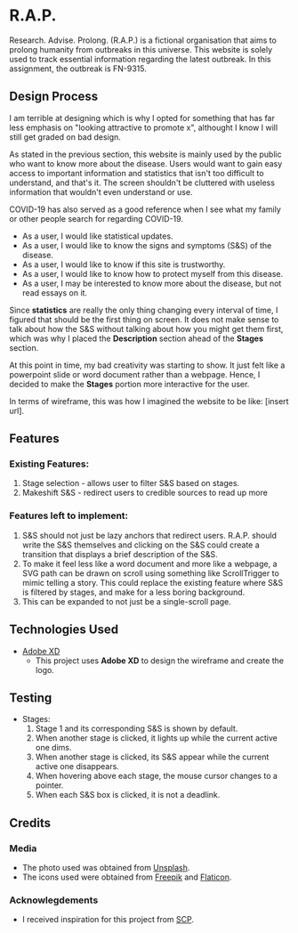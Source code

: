 # R.A.P.

 Research. Advise. Prolong. (R.A.P.) is a fictional organisation that aims to prolong humanity from outbreaks in this universe. This website is solely used to track essential information regarding the latest outbreak. In this assignment, the outbreak is FN-9315.

## Design Process

 I am terrible at designing which is why I opted for something that has far less emphasis on "looking attractive to promote x", althought I know I will still get graded on bad design. 
 
As stated in the previous section, this website is mainly used by the public who want to know more about the disease. Users would want to gain easy access to important information and statistics that isn't too difficult to understand, and that's it. The screen shouldn't be cluttered with useless information that wouldn't even understand or use.

COVID-19 has also served as a good reference when I see what my family or other people search for regarding COVID-19.
- As a user, I would like statistical updates.
- As a user, I would like to know the signs and symptoms (S&S) of the disease.
- As a user, I would like to know if this site is trustworthy.
- As a user, I would like to know how to protect myself from this disease.
- As a user, I may be interested to know more about the disease, but not read essays on it.

Since **statistics** are really the only thing changing every interval of time, I figured that should be the first thing on screen. It does not make sense to talk about how the S&S without talking about how you might get them first, which was why I placed the **Description** section ahead of the **Stages** section.

At this point in time, my bad creativity was starting to show. It just felt like a powerpoint slide or word document rather than a webpage. Hence, I decided to make the **Stages**  portion more interactive for the user. 

In terms of wireframe, this was how I imagined the website to be like: [insert url].

## Features

### Existing Features:

1. Stage selection - allows user to filter S&S based on stages.
2. Makeshift S&S - redirect users to credible sources to read up more 

### Features left to implement:

1. S&S should not just be lazy anchors that redirect users. R.A.P. should write the S&S themselves and clicking on the S&S could create a transition that displays a brief description of the S&S.
2. To make it feel less like a word document and more like a webpage, a SVG path can be drawn on scroll using something like ScrollTrigger to mimic telling a story. This could replace the existing feature where S&S is filtered by stages, and make for a less boring background.
3. This can be expanded to not just be a single-scroll page.

## Technologies Used

- [Adobe XD](https://helpx.adobe.com/sg/support/xd.html) 
    - This project uses **Adobe XD** to design the wireframe and create the logo.

## Testing

- Stages:
    1. Stage 1 and its corresponding S&S is shown by default.
    2. When another stage is clicked, it lights up while the current active one dims.
    3. When another stage is clicked, its S&S appear while the current active one disappears.
    4. When hovering above each stage, the mouse cursor changes to a pointer.
    5. When each S&S box is clicked, it is not a deadlink.

## Credits

### Media
- The photo used was obtained from [Unsplash](https://unsplash.com/).
- The icons used were obtained from [Freepik](https://www.freepik.com/) and [Flaticon](https://www.flaticon.com/).

### Acknowlegdements
- I received inspiration for this project from [SCP](https://scp-wiki.wikidot.com/).






